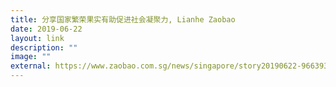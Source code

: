 ```yaml
---
title: 分享国家繁荣果实有助促进社会凝聚力, Lianhe Zaobao
date: 2019-06-22
layout: link
description: ""
image: ""
external: https://www.zaobao.com.sg/news/singapore/story20190622-966393
---
```

